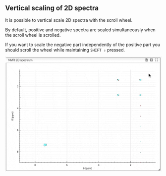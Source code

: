 ## Vertical scaling of 2D spectra

It is possible to vertical scale 2D spectra with the scroll wheel.

By default, positive and negative spectra are scaled simultaneously when the scroll wheel is scrolled.

If you want to scale the negative part independently of the positive part you should scroll the wheel while maintaining `SHIFT ⇧` pressed.

![](scale.gif)
